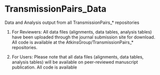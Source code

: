 # TransmissionPairs_Data
Data and Analysis output from all TransmissionPairs_* repositories

1. For Reviewers: All data files (alignments, data tables, analysis tables) have been uploaded through the journal submission site for download. All code is available at the AtkinsGroup/TransmissionPairs_* repositories. 

2. For Users: Please note that all data files (alignments, data tables, analysis tables) will be available on peer-reviewed manuscript publication. All code is available 
